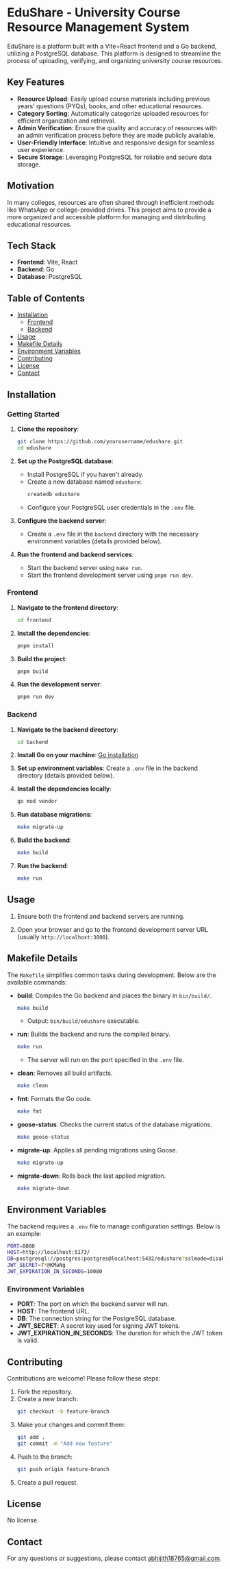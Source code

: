 # EduShare - University Course Resource Management System

EduShare is a platform built with a Vite+React frontend and a Go backend, utilizing a PostgreSQL database. This platform is designed to streamline the process of uploading, verifying, and organizing university course resources.

## Key Features

- **Resource Upload**: Easily upload course materials including previous years' questions (PYQs), books, and other educational resources.
- **Category Sorting**: Automatically categorize uploaded resources for efficient organization and retrieval.
- **Admin Verification**: Ensure the quality and accuracy of resources with an admin verification process before they are made publicly available.
- **User-Friendly Interface**: Intuitive and responsive design for seamless user experience.
- **Secure Storage**: Leveraging PostgreSQL for reliable and secure data storage.

## Motivation

In many colleges, resources are often shared through inefficient methods like WhatsApp or college-provided drives. This project aims to provide a more organized and accessible platform for managing and distributing educational resources.

## Tech Stack

- **Frontend**: Vite, React
- **Backend**: Go
- **Database**: PostgreSQL

## Table of Contents

- [Installation](#installation)
  - [Frontend](#frontend)
  - [Backend](#backend)
- [Usage](#usage)
- [Makefile Details](#makefile-details)
- [Environment Variables](#environment-variables)
- [Contributing](#contributing)
- [License](#license)
- [Contact](#contact)

## Installation

### Getting Started

1. **Clone the repository**:
    ```bash
    git clone https://github.com/yourusername/edushare.git
    cd edushare
    ```

2. **Set up the PostgreSQL database**:
    - Install PostgreSQL if you haven't already.
    - Create a new database named `edushare`:
      ```bash
      createdb edushare
      ```
    - Configure your PostgreSQL user credentials in the `.env` file.

3. **Configure the backend server**:
    - Create a `.env` file in the `backend` directory with the necessary environment variables (details provided below).

4. **Run the frontend and backend services**:
    - Start the backend server using `make run`.
    - Start the frontend development server using `pnpm run dev`.

### Frontend

1. **Navigate to the frontend directory**:
    ```bash
    cd frontend
    ```

2. **Install the dependencies**:
    ```bash
    pnpm install
    ```

3. **Build the project**:
    ```bash
    pnpm build
    ```

4. **Run the development server**:
    ```bash
    pnpm run dev
    ```

### Backend

1. **Navigate to the backend directory**:
    ```bash
    cd backend
    ```

2. **Install Go on your machine**: [Go installation](https://go.dev/doc/install)

3. **Set up environment variables**: Create a `.env` file in the backend directory (details provided below).

4. **Install the dependencies locally**:
    ```bash
    go mod vendor
    ```

5. **Run database migrations**:
    ```bash
    make migrate-up
    ```

6. **Build the backend**:
    ```bash
    make build
    ```

7. **Run the backend**:
    ```bash
    make run
    ```

## Usage

1. Ensure both the frontend and backend servers are running.

2. Open your browser and go to the frontend development server URL (usually `http://localhost:3000`).

## Makefile Details

The `Makefile` simplifies common tasks during development. Below are the available commands:

- **build**: Compiles the Go backend and places the binary in `bin/build/`.
    ```bash
    make build
    ```
    - Output: `bin/build/edushare` executable.

- **run**: Builds the backend and runs the compiled binary.
    ```bash
    make run
    ```
    - The server will run on the port specified in the `.env` file.

- **clean**: Removes all build artifacts.
    ```bash
    make clean
    ```

- **fmt**: Formats the Go code.
    ```bash
    make fmt
    ```

- **goose-status**: Checks the current status of the database migrations.
    ```bash
    make goose-status
    ```

- **migrate-up**: Applies all pending migrations using Goose.
    ```bash
    make migrate-up
    ```

- **migrate-down**: Rolls back the last applied migration.
    ```bash
    make migrate-down
    ```

## Environment Variables

The backend requires a `.env` file to manage configuration settings. Below is an example:

```bash
PORT=8080
HOST=http://localhost:5173/
DB=postgresql://postgres:postgres@localhost:5432/edushare?sslmode=disable
JWT_SECRET=7*@KMaNg
JWT_EXPIRATION_IN_SECONDS=10080
```
### Environment Variables

- **PORT**: The port on which the backend server will run.
- **HOST**: The frontend URL.
- **DB**: The connection string for the PostgreSQL database.
- **JWT_SECRET**: A secret key used for signing JWT tokens.
- **JWT_EXPIRATION_IN_SECONDS**: The duration for which the JWT token is valid.

## Contributing

Contributions are welcome! Please follow these steps:

1. Fork the repository.
2. Create a new branch:
    ```bash
    git checkout -b feature-branch
    ```
3. Make your changes and commit them:
    ```bash
    git add .
    git commit -m "Add new feature"
    ```
4. Push to the branch:
    ```bash
    git push origin feature-branch
    ```
5. Create a pull request.

## License

No license.

## Contact

For any questions or suggestions, please contact [abhijith18765@gmail.com](mailto:abhijith18765@gmail.com).
